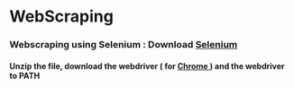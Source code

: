 # WebScraping
### Webscraping using Selenium : Download <a href = "https://selenium-python.readthedocs.io/installation.html#"> Selenium </a> 
#### Unzip the file, download the webdriver ( for <a href = "https://sites.google.com/chromium.org/driver/"> Chrome </a> ) and the webdriver to PATH
